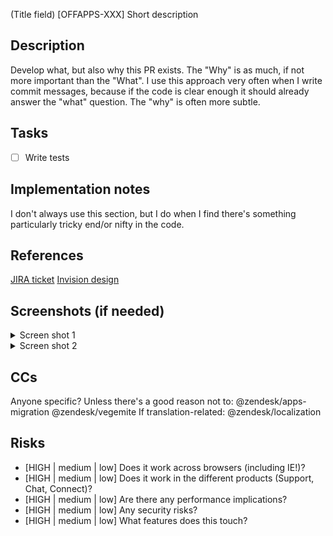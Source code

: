 (Title field)
[OFFAPPS-XXX] Short description

## Description
Develop what, but also why this PR exists. The "Why" is as much, if not more important than the "What". I use this approach very often when I write commit messages, because if the code is clear enough it should already answer the "what" question. The "why" is often more subtle.

## Tasks
- [ ] Write tests

## Implementation notes
I don't always use this section, but I do when I find there's something particularly tricky end/or nifty in the code.

## References
[JIRA ticket](https://zendesk.atlassian.net/browse/OFFAPPS-XXX)
[Invision design](https://google.com.au)

## Screenshots (if needed)
<details>
  <summary>Screen shot 1</summary>
  <img src="1.png">
</details>

<details>
  <summary>Screen shot 2</summary>
  <img src="2.png">
</details>

## CCs
Anyone specific?
Unless there's a good reason not to:
@zendesk/apps-migration
@zendesk/vegemite
If translation-related:
@zendesk/localization

## Risks
* [HIGH | medium | low] Does it work across browsers (including IE!)?
* [HIGH | medium | low] Does it work in the different products (Support, Chat, Connect)?
* [HIGH | medium | low] Are there any performance implications?
* [HIGH | medium | low] Any security risks?
* [HIGH | medium | low] What features does this touch?
